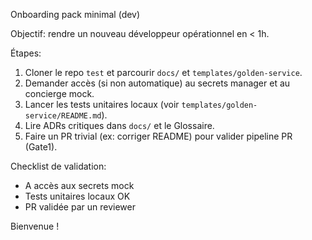 Onboarding pack minimal (dev)

Objectif: rendre un nouveau développeur opérationnel en < 1h.

Étapes:
1. Cloner le repo `test` et parcourir `docs/` et `templates/golden-service`.
2. Demander accès (si non automatique) au secrets manager et au concierge mock.
3. Lancer les tests unitaires locaux (voir `templates/golden-service/README.md`).
4. Lire ADRs critiques dans `docs/` et le Glossaire.
5. Faire un PR trivial (ex: corriger README) pour valider pipeline PR (Gate1).

Checklist de validation:
- A accès aux secrets mock
- Tests unitaires locaux OK
- PR validée par un reviewer

Bienvenue !
